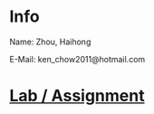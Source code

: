 <h1>Info</h1>
<p>Name: Zhou, Haihong</p>
<p>E-Mail: ken_chow2011@hotmail.com</p>
<h1><a href="https://ken59760.github.io/lab/">Lab / Assignment</a></h1>

